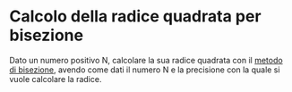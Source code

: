 # Calcolo della radice quadrata per bisezione

Dato un numero positivo N, calcolare la sua radice quadrata con il [metodo di bisezione](https://en.wikipedia.org/wiki/Bisection_method), avendo come dati il numero N e la precisione con la quale si vuole calcolare la radice.
